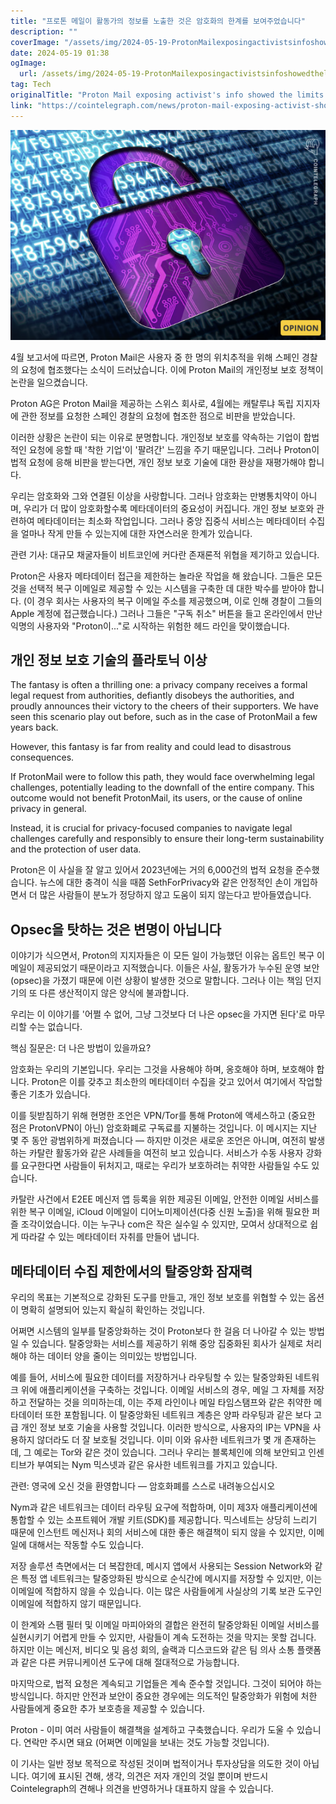 ```yaml
---
title: "프로톤 메일이 활동가의 정보를 노출한 것은 암호화의 한계를 보여주었습니다"
description: ""
coverImage: "/assets/img/2024-05-19-ProtonMailexposingactivistsinfoshowedthelimitsofencryption_thumbnail.png"
date: 2024-05-19 01:38
ogImage: 
  url: /assets/img/2024-05-19-ProtonMailexposingactivistsinfoshowedthelimitsofencryption_thumbnail.png
tag: Tech
originalTitle: "Proton Mail exposing activist's info showed the limits of encryption"
link: "https://cointelegraph.com/news/proton-mail-exposing-activist-showed-limits-encryption"
---
```



![Proton Mail](/assets/img/2024-05-19-ProtonMailexposingactivistsinfoshowedthelimitsofencryption_thumbnail.png)

4월 보고서에 따르면, Proton Mail은 사용자 중 한 명의 위치추적을 위해 스페인 경찰의 요청에 협조했다는 소식이 드러났습니다. 이에 Proton Mail의 개인정보 보호 정책이 논란을 일으켰습니다.

Proton AG은 Proton Mail을 제공하는 스위스 회사로, 4월에는 캐탈루냐 독립 지지자에 관한 정보를 요청한 스페인 경찰의 요청에 협조한 점으로 비판을 받았습니다.

이러한 상황은 논란이 되는 이유로 분명합니다. 개인정보 보호를 약속하는 기업이 합법적인 요청에 응할 때 '착한 기업'이 '팔려간' 느낌을 주기 때문입니다. 그러나 Proton이 법적 요청에 응해 비판을 받는다면, 개인 정보 보호 기술에 대한 환상을 재평가해야 합니다.

<div class="content-ad"></div>

우리는 암호화와 그와 연결된 이상을 사랑합니다. 그러나 암호화는 만병통치약이 아니며, 우리가 더 많이 암호화할수록 메타데이터의 중요성이 커집니다. 개인 정보 보호와 관련하여 메타데이터는 최소화 작업입니다. 그러나 중앙 집중식 서비스는 메타데이터 수집을 얼마나 작게 만들 수 있는지에 대한 자연스러운 한계가 있습니다.

관련 기사: 대규모 채굴자들이 비트코인에 커다란 존재론적 위협을 제기하고 있습니다.

Proton은 사용자 메타데이터 접근을 제한하는 놀라운 작업을 해 왔습니다. 그들은 모든 것을 선택적 복구 이메일로 제공할 수 있는 시스템을 구축한 데 대한 박수를 받아야 합니다. (이 경우 회사는 사용자의 복구 이메일 주소를 제공했으며, 이로 인해 경찰이 그들의 Apple 계정에 접근했습니다.) 그러나 그들은 "구독 취소" 버튼을 들고 온라인에서 만난 익명의 사용자와 "Proton이..."로 시작하는 위험한 헤드 라인을 맞이했습니다.

## 개인 정보 보호 기술의 플라토닉 이상

<div class="content-ad"></div>

The fantasy is often a thrilling one: a privacy company receives a formal legal request from authorities, defiantly disobeys the authorities, and proudly announces their victory to the cheers of their supporters. We have seen this scenario play out before, such as in the case of ProtonMail a few years back.

However, this fantasy is far from reality and could lead to disastrous consequences.

If ProtonMail were to follow this path, they would face overwhelming legal challenges, potentially leading to the downfall of the entire company. This outcome would not benefit ProtonMail, its users, or the cause of online privacy in general.

Instead, it is crucial for privacy-focused companies to navigate legal challenges carefully and responsibly to ensure their long-term sustainability and the protection of user data.

<div class="content-ad"></div>

Proton은 이 사실을 잘 알고 있어서 2023년에는 거의 6,000건의 법적 요청을 준수했습니다. 뉴스에 대한 충격이 식을 때쯤 SethForPrivacy와 같은 안정적인 손이 개입하면서 더 많은 사람들이 분노가 정당하지 않고 도움이 되지 않는다고 받아들였습니다.

## Opsec을 탓하는 것은 변명이 아닙니다

이야기가 식으면서, Proton의 지지자들은 이 모든 일이 가능했던 이유는 옵트인 복구 이메일이 제공되었기 때문이라고 지적했습니다. 이들은 사실, 활동가가 누수된 운영 보안(opsec)을 가졌기 때문에 이런 상황이 발생한 것으로 말합니다. 그러나 이는 책임 던지기의 또 다른 생산적이지 않은 양식에 불과합니다.

우리는 이 이야기를 '어쩔 수 없어, 그냥 그것보다 더 나은 opsec을 가지면 된다'로 마무리할 수는 없습니다.

<div class="content-ad"></div>

핵심 질문은: 더 나은 방법이 있을까요?

암호화는 우리의 기본입니다. 우리는 그것을 사용해야 하며, 옹호해야 하며, 보호해야 합니다. Proton은 이를 갖추고 최소한의 메타데이터 수집을 갖고 있어서 여기에서 작업할 좋은 기초가 있습니다.

이를 뒷받침하기 위해 현명한 조언은 VPN/Tor를 통해 Proton에 액세스하고 (중요한 점은 ProtonVPN이 아닌) 암호화폐로 구독료를 지불하는 것입니다. 이 메시지는 지난 몇 주 동안 광범위하게 퍼졌습니다 — 하지만 이것은 새로운 조언은 아니며, 여전히 발생하는 카탈란 활동가와 같은 사례들을 여전히 보고 있습니다. 서비스가 수동 사용자 강화를 요구한다면 사람들이 뒤처지고, 때로는 우리가 보호하려는 취약한 사람들일 수도 있습니다.

카탈란 사건에서 E2EE 메신저 앱 등록을 위한 제공된 이메일, 안전한 이메일 서비스를 위한 복구 이메일, iCloud 이메일이 디어노미제이션(다중 신원 노출)을 위해 필요한 퍼즐 조각이었습니다. 이는 누구나 com은 작은 실수일 수 있지만, 모여서 상대적으로 쉽게 따라갈 수 있는 메타데이터 자취를 만들어 냅니다.

<div class="content-ad"></div>

## 메타데이터 수집 제한에서의 탈중앙화 잠재력

우리의 목표는 기본적으로 강화된 도구를 만들고, 개인 정보 보호를 위협할 수 있는 옵션이 명확히 설명되어 있는지 확실히 확인하는 것입니다.

어쩌면 시스템의 일부를 탈중앙화하는 것이 Proton보다 한 걸음 더 나아갈 수 있는 방법일 수 있습니다. 탈중앙화는 서비스를 제공하기 위해 중앙 집중화된 회사가 실제로 처리해야 하는 데이터 양을 줄이는 의미있는 방법입니다.

예를 들어, 서비스에 필요한 데이터를 저장하거나 라우팅할 수 있는 탈중앙화된 네트워크 위에 애플리케이션을 구축하는 것입니다. 이메일 서비스의 경우, 메일 그 자체를 저장하고 전달하는 것을 의미하는데, 이는 주제 라인이나 메일 타임스탬프와 같은 취약한 메타데이터 또한 포함됩니다. 이 탈중앙화된 네트워크 계층은 양파 라우팅과 같은 보다 고급 개인 정보 보호 기술을 사용할 것입니다. 이러한 방식으로, 사용자의 IP는 VPN을 사용하지 않더라도 더 잘 보호될 것입니다. 이미 이와 유사한 네트워크가 몇 개 존재하는데, 그 예로는 Tor와 같은 것이 있습니다. 그러나 우리는 블록체인에 의해 보안되고 인센티브가 부여되는 Nym 믹스넷과 같은 유사한 네트워크를 가지고 있습니다.

<div class="content-ad"></div>

관련: 영국에 오신 것을 환영합니다 — 암호화폐를 스스로 내려놓으십시오

Nym과 같은 네트워크는 데이터 라우팅 요구에 적합하며, 이미 제3자 애플리케이션에 통합할 수 있는 소프트웨어 개발 키트(SDK)를 제공합니다. 믹스네트는 상당히 느리기 때문에 인스턴트 메신저나 회의 서비스에 대한 좋은 해결책이 되지 않을 수 있지만, 이메일에 대해서는 작동할 수도 있습니다.

저장 솔루션 측면에서는 더 복잡한데, 메시지 앱에서 사용되는 Session Network와 같은 특정 앱 네트워크는 탈중앙화된 방식으로 순식간에 메시지를 저장할 수 있지만, 이는 이메일에 적합하지 않을 수 있습니다. 이는 많은 사람들에게 사실상의 기록 보관 도구인 이메일에 적합하지 않기 때문입니다.

이 한계와 스팸 필터 및 이메일 마피아와의 결합은 완전히 탈중앙화된 이메일 서비스를 실현시키기 어렵게 만들 수 있지만, 사람들이 계속 도전하는 것을 막지는 못할 겁니다. 하지만 이는 메신저, 비디오 및 음성 회의, 슬랙과 디스코드와 같은 팀 의사 소통 플랫폼과 같은 다른 커뮤니케이션 도구에 대해 절대적으로 가능합니다.

<div class="content-ad"></div>

마지막으로, 법적 요청은 계속되고 기업들은 계속 준수할 것입니다. 그것이 되어야 하는 방식입니다. 하지만 안전과 보안이 중요한 경우에는 의도적인 탈중앙화가 위험에 처한 사람들에게 중요한 추가 보호층을 제공할 수 있습니다.

Proton - 이미 여러 사람들이 해결책을 설계하고 구축했습니다. 우리가 도울 수 있습니다. 연락만 주시면 돼요 (어쩌면 이메일을 보내는 것도 가능할 것입니다).

이 기사는 일반 정보 목적으로 작성된 것이며 법적이거나 투자상담을 의도한 것이 아닙니다. 여기에 표시된 견해, 생각, 의견은 저자 개인의 것일 뿐이며 반드시 Cointelegraph의 견해나 의견을 반영하거나 대표하지 않을 수 있습니다.